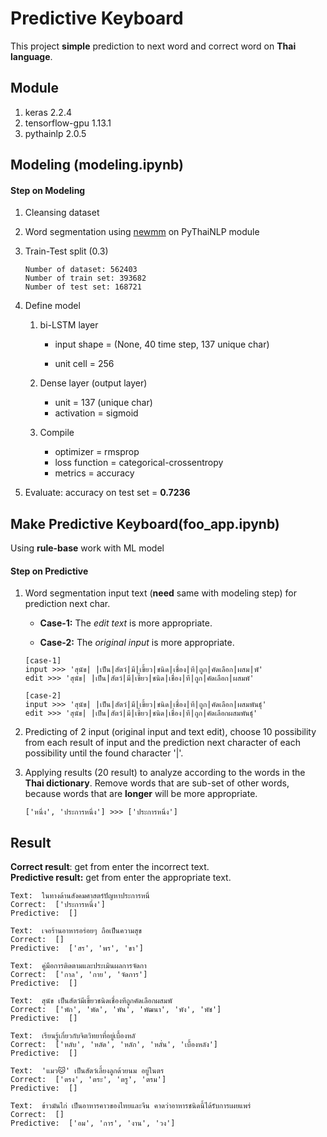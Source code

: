 # Predictive Keyboard

This project **simple** prediction to next word and correct word on **Thai language**.



## Module

1. keras 2.2.4
2. tensorflow-gpu 1.13.1
3. pythainlp 2.0.5



## Modeling (modeling.ipynb)

#### Step on Modeling

1. Cleansing dataset

2. Word segmentation using [newmm](https://github.com/PyThaiNLP/pythainlp/blob/dev/pythainlp/tokenize/newmm.py) on PyThaiNLP module

3. Train-Test split (0.3)

   ```
   Number of dataset: 562403
   Number of train set: 393682
   Number of test set: 168721
   ```

4. Define model

   1. bi-LSTM layer

      - input shape = (None, 40 time step, 137 unique char)

      - unit cell = 256
   2. Dense layer (output layer)

      - unit = 137 (unique char)
      - activation = sigmoid
   3. Compile
      * optimizer = rmsprop
      * loss function = categorical-crossentropy
      * metrics = accuracy

5. Evaluate: accuracy on test set = **0.7236**



## Make Predictive Keyboard(foo_app.ipynb)

Using **rule-base** work with ML model

#### Step on Predictive

1. Word segmentation input text (**need** same with modeling step) for prediction next char.

   - **Case-1:** The *edit text* is more appropriate.

   - **Case-2:**  The *original input* is more appropriate.

   ```
   [case-1] 
   input >>> 'สุนัข| |เป็น|สัตว์|มี|เขี้ยว|ชนิด|เชื่อง|ที|ถูก|คัดเลือก|ผสม|พั'
   edit >>> 'สุนัข| |เป็น|สัตว์|มี|เขี้ยว|ชนิด|เชื่อง|ที|ถูก|คัดเลือก|ผสมพั'
   
   [case-2] 
   input >>> 'สุนัข| |เป็น|สัตว์|มี|เขี้ยว|ชนิด|เชื่อง|ที|ถูก|คัดเลือก|ผสมพันธุ์'
   edit >>> 'สุนัข| |เป็น|สัตว์|มี|เขี้ยว|ชนิด|เชื่อง|ที|ถูก|คัดเลือกผสมพันธุ์'
   ```

2. Predicting of 2 input (original input and text edit), choose 10 possibility from each result of input and the prediction next character of each possibility until the found character '|'.

3. Applying results (20 result) to analyze according to the words in the **Thai dictionary**. Remove words that are sub-set of other words, because words that are **longer** will be more appropriate.

     ```
     ['หนึ่ง', 'ประการหนึ่ง'] >>> ['ประการหนึ่ง']
     ```

## Result

**Correct result**: get from enter the incorrect text.  
**Predictive result:** get from enter the appropriate text.


```
Text:  ในทางด้านสังคมศาสตร์ปัญหาประการหนึ่
Correct:  ['ประการหนึ่ง']
Predictive:  []

Text:  เจอร้านอาหารอร่อยๆ ถือเป็นความสุข
Correct:  []
Predictive:  ['สร', 'พร', 'ขา']

Text:  คู่มือการติดตามและประเมินผลการจัดกา
Correct:  ['กาล', 'กาย', 'จัดการ']
Predictive:  []

Text:  สุนัข เป็นสัตว์มีเขี้ยวชนิดเชื่องทีถูกคัดเลือกผสมพั
Correct:  ['พัก', 'พัด', 'พัน', 'พัฒนา', 'พัง', 'พัช']
Predictive:  []

Text:  เรียนรู้เกี่ยวกับจิตวิทยาที่อยู่เบื้องหลั
Correct:  ['หลับ', 'หลัด', 'หลัก', 'หลั่น', 'เบื้องหลัง']
Predictive:  []

Text:  'แมว🐱' เป็นสัตว์เลี้ยงลูกด้วยนม อยู่ในตร
Correct:  ['ตรง', 'ตระ', 'ตรู', 'ตรม']
Predictive:  []

Text:  ข้าวมันไก่ เป็นอาหารคาวของไทยและจีน คาดว่าอาหารชนิดนี้ได้รับการเผยแพร่
Correct:  []
Predictive:  ['อม', 'การ', 'งาน', 'วง']
```